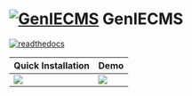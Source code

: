 [![GenIECMS](https://github.com/irusri/GenIECMS/blob/master/docs/images/logo_32.png?raw=true "Download")](http://geniecms.org)  GenIECMS
=======
 [![readthedocs](https://readthedocs.org/projects/geniecms/badge/?version=latest "readthedocs")](http://geniecms.readthedocs.io/en/latest/installation_updates.html) 

| **Quick Installation** | **Demo** | 
|----------|----------|
|    <a href="#" target="_blank"><img src="https://github.com/irusri/GenIECMS/blob/master/docs/images/Quick_installation.gif"></a>      |  <a href="#" target="_blank"><img src="https://github.com/irusri/GenIECMS/blob/master/docs/images/genie_demo.png?raw=true"></a>        |  

